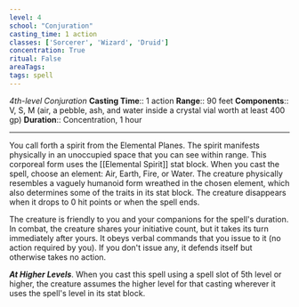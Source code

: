```yaml
---
level: 4
school: "Conjuration"
casting_time: 1 action
classes: ['Sorcerer', 'Wizard', 'Druid']
concentration: True
ritual: False
areaTags: 
tags: spell
---
```


_4th-level Conjuration_
**Casting Time**:: 1 action
**Range**:: 90 feet
**Components**:: V, S, M (air, a pebble, ash, and water inside a crystal vial worth at least 400 gp)
**Duration**:: Concentration, 1 hour

---

You call forth a spirit from the Elemental Planes. The spirit manifests physically in an unoccupied space that you can see within range. This corporeal form uses the [[Elemental Spirit]] stat block. When you cast the spell, choose an element: Air, Earth, Fire, or Water. The creature physically resembles a vaguely humanoid form wreathed in the chosen element, which also determines some of the traits in its stat block. The creature disappears when it drops to 0 hit points or when the spell ends.

The creature is friendly to you and your companions for the spell's duration. In combat, the creature shares your initiative count, but it takes its turn immediately after yours. It obeys verbal commands that you issue to it (no action required by you). If you don't issue any, it defends itself but otherwise takes no action.


**_At Higher Levels_**. When you cast this spell using a spell slot of 5th level or higher, the creature assumes the higher level for that casting wherever it uses the spell's level in its stat block.


